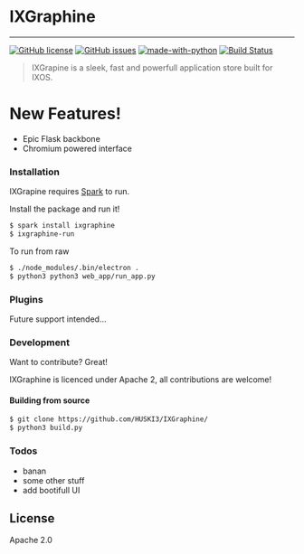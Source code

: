 # IXGraphine
----

[![GitHub license](https://img.shields.io/github/license/Naereen/StrapDown.js.svg)](https://github.com/HUSKI3/IXGraphine/blob/master/LICENSE)
[![GitHub issues](https://img.shields.io/github/issues/Naereen/StrapDown.js.svg)](https://github.com/HUSKI3/IXGraphine/issues)
[![made-with-python](https://img.shields.io/badge/Made%20with-Python-1f425f.svg)](https://www.python.org/)
[![Build Status](https://travis-ci.org/joemccann/dillinger.svg?branch=master)](https://travis-ci.org/joemccann/dillinger)

> IXGrapine is a sleek, fast and powerfull application store built for IXOS.

# New Features!

  - Epic Flask backbone
  - Chromium powered interface 

### Installation

IXGrapine requires [Spark](https://github.com/HUSKI3/Spark/) to run.

Install the package and run it!

```sh
$ spark install ixgraphine
$ ixgraphine-run
```

To run from raw
```sh
$ ./node_modules/.bin/electron .
$ python3 python3 web_app/run_app.py 
```
### Plugins

Future support intended...


### Development

Want to contribute? Great!

IXGraphine is licenced under Apache 2, all contributions are welcome!

#### Building from source

```sh
$ git clone https://github.com/HUSKI3/IXGraphine/
$ python3 build.py
```

### Todos

 - banan
 - some other stuff
 - add bootifull UI

License
----

Apache 2.0

